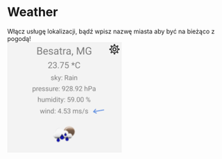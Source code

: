 # Weather
Włącz usługę lokalizacji, bądź wpisz nazwę miasta aby być na bieżąco z pogodą!
<br/>
![alt text](https://github.com/nemsik/Weather/blob/master/weather.png)
